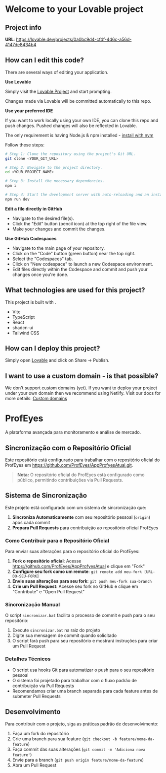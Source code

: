 # Welcome to your Lovable project

## Project info

**URL**: https://lovable.dev/projects/0a0bc9d4-cf4f-4d6c-a56d-4147de8434b4

## How can I edit this code?

There are several ways of editing your application.

**Use Lovable**

Simply visit the [Lovable Project](https://lovable.dev/projects/0a0bc9d4-cf4f-4d6c-a56d-4147de8434b4) and start prompting.

Changes made via Lovable will be committed automatically to this repo.

**Use your preferred IDE**

If you want to work locally using your own IDE, you can clone this repo and push changes. Pushed changes will also be reflected in Lovable.

The only requirement is having Node.js & npm installed - [install with nvm](https://github.com/nvm-sh/nvm#installing-and-updating)

Follow these steps:

```sh
# Step 1: Clone the repository using the project's Git URL.
git clone <YOUR_GIT_URL>

# Step 2: Navigate to the project directory.
cd <YOUR_PROJECT_NAME>

# Step 3: Install the necessary dependencies.
npm i

# Step 4: Start the development server with auto-reloading and an instant preview.
npm run dev
```

**Edit a file directly in GitHub**

- Navigate to the desired file(s).
- Click the "Edit" button (pencil icon) at the top right of the file view.
- Make your changes and commit the changes.

**Use GitHub Codespaces**

- Navigate to the main page of your repository.
- Click on the "Code" button (green button) near the top right.
- Select the "Codespaces" tab.
- Click on "New codespace" to launch a new Codespace environment.
- Edit files directly within the Codespace and commit and push your changes once you're done.

## What technologies are used for this project?

This project is built with .

- Vite
- TypeScript
- React
- shadcn-ui
- Tailwind CSS

## How can I deploy this project?

Simply open [Lovable](https://lovable.dev/projects/0a0bc9d4-cf4f-4d6c-a56d-4147de8434b4) and click on Share -> Publish.

## I want to use a custom domain - is that possible?

We don't support custom domains (yet). If you want to deploy your project under your own domain then we recommend using Netlify. Visit our docs for more details: [Custom domains](https://docs.lovable.dev/tips-tricks/custom-domain/)

# ProfEyes

A plataforma avançada para monitoramento e análise de mercado.

## Sincronização com o Repositório Oficial

Este repositório está configurado para trabalhar com o repositório oficial do ProfEyes em https://github.com/ProfEyes/AppProfyesAtual.git.

> **Nota:** O repositório oficial do ProfEyes está configurado como público, permitindo contribuições via Pull Requests.

## Sistema de Sincronização

Este projeto está configurado com um sistema de sincronização que:

1. **Sincroniza Automaticamente** com seu repositório pessoal (`origin`) após cada commit
2. **Prepara Pull Requests** para contribuição ao repositório oficial ProfEyes

### Como Contribuir para o Repositório Oficial

Para enviar suas alterações para o repositório oficial do ProfEyes:

1. **Fork o repositório oficial**: Acesse https://github.com/ProfEyes/AppProfyesAtual e clique em "Fork"
2. **Configure seu fork como um remote**: `git remote add meu-fork [URL-DO-SEU-FORK]`
3. **Envie suas alterações para seu fork**: `git push meu-fork sua-branch`
4. **Crie um Pull Request**: Acesse seu fork no GitHub e clique em "Contribute" e "Open Pull Request"

### Sincronização Manual

O script `sincronizar.bat` facilita o processo de commit e push para o seu repositório:

1. Execute `sincronizar.bat` na raiz do projeto
2. Digite sua mensagem de commit quando solicitado
3. O script fará push para seu repositório e mostrará instruções para criar um Pull Request

### Detalhes Técnicos

- O script usa hooks Git para automatizar o push para o seu repositório pessoal
- O sistema foi projetado para trabalhar com o fluxo padrão de contribuição via Pull Requests
- Recomendamos criar uma branch separada para cada feature antes de submeter Pull Requests

## Desenvolvimento

Para contribuir com o projeto, siga as práticas padrão de desenvolvimento:

1. Faça um fork do repositório
2. Crie uma branch para sua feature (`git checkout -b feature/nome-da-feature`)
3. Faça commit das suas alterações (`git commit -m 'Adiciona nova feature'`)
4. Envie para a branch (`git push origin feature/nome-da-feature`)
5. Abra um Pull Request
